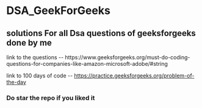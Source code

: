 # DSA_GeekForGeeks
<H2> solutions For all Dsa questions of geeksforgeeks done by me </H2>
<P> link to the questions -- https://www.geeksforgeeks.org/must-do-coding-questions-for-companies-like-amazon-microsoft-adobe/#string

 link to 100 days of code -- https://practice.geeksforgeeks.org/problem-of-the-day
</P>
 
 <H3>Do star the repo if you liked it
